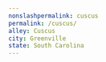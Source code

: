 ```yaml
---
﻿nonslashpermalink: cuscus
permalink: /cuscus/
alley: Cuscus
city: Greenville
state: South Carolina
---
```

